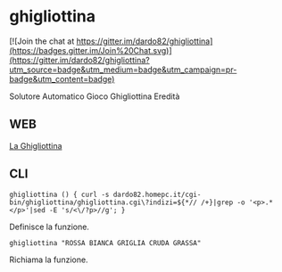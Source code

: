 
ghigliottina
============

[![Join the chat at https://gitter.im/dardo82/ghigliottina](https://badges.gitter.im/Join%20Chat.svg)](https://gitter.im/dardo82/ghigliottina?utm_source=badge&utm_medium=badge&utm_campaign=pr-badge&utm_content=badge)



Solutore Automatico Gioco Ghigliottina Eredità





WEB
---



[La Ghigliottina](http://dardo82.homepc.it/ghigliottina/)




CLI
---



``ghigliottina () { curl -s dardo82.homepc.it/cgi-bin/ghigliottina/ghigliottina.cgi\?indizi=${*// /+}|grep -o '<p>.*</p>'|sed -E 's/<\/?p>//g'; }``


Definisce la funzione.


``ghigliottina "ROSSA BIANCA GRIGLIA CRUDA GRASSA"``

Richiama la funzione.

